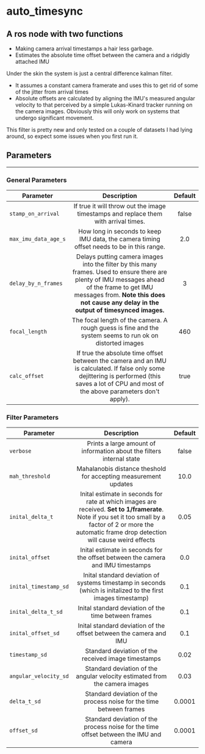 # auto_timesync

## A ros node with two functions
- Making camera arrival timestamps a hair less garbage.
- Estimates the absolute time offset between the camera and a ridgidly attached IMU

Under the skin the system is just a central difference kalman filter.
- It assumes a constant camera framerate and uses this to get rid of some of the jitter from arrival times
- Absolute offsets are calculated by aligning the IMU's measured angular velocity to that perceived by a simple Lukas-Kinard tracker running on the camera images. Obviously this will only work on systems that undergo significant movement.

This filter is pretty new and only tested on a couple of datasets I had lying around, so expect some issues when you first run it.

## Parameters
------

### General Parameters
| Parameter | Description | Default |
| --------------------  |:-----------:| :-------:|
| `stamp_on_arrival` |  If true it will throw out the image timestamps and replace them with arrival times. | false |
| `max_imu_data_age_s` | How long in seconds to keep IMU data, the camera timing offset needs to be in this range. | 2.0 |
| `delay_by_n_frames` | Delays putting camera images into the filter by this many frames. Used to ensure there are plenty of IMU messages ahead of the frame to get IMU messages from. **Note this does not cause any delay in the output of timesynced images.** | 3 |
| `focal_length` | The focal length of the camera. A rough guess is fine and the system seems to run ok on distorted images | 460 |
| `calc_offset` | If true the absolute time offset between the camera and an IMU is calculated. If false only some dejittering is performed (this saves a lot of CPU and most of the above parameters don't apply). | true |

### Filter Parameters
| Parameter | Description | Default |
| --------------------  |:-----------:| :-------:|
| `verbose` |  Prints a large amount of information about the filters internal state | false |
| `mah_threshold` | Mahalanobis distance theshold for accepting measurement updates | 10.0 |
| `inital_delta_t` | Inital estimate in seconds for rate at which images are received. **Set to 1/framerate**. Note if you set it too small by a factor of 2 or more the automatic frame drop detection will cause weird effects | 0.05 |
| `inital_offset` | Inital estimate in seconds for the offset between the camera and IMU timestamps | 0.0 |
| `inital_timestamp_sd` | Inital standard deviation of systems timestamp in seconds (which is initalized to the first images timestamp) | 0.1 |
| `inital_delta_t_sd` | Inital standard deviation of the time between frames | 0.1 |
| `inital_offset_sd` | Inital standard deviation of the offset between the camera and IMU | 0.1 |
| `timestamp_sd` | Standard deviation of the received image timestamps | 0.02 |
| `angular_velocity_sd` | Standard deviation of the angular velocity estimated from the camera images | 0.03 |
| `delta_t_sd` | Standard deviation of the process noise for the time between frames | 0.0001 |
| `offset_sd` | Standard deviation of the process noise for the time offset between the IMU and camera | 0.0001 |
